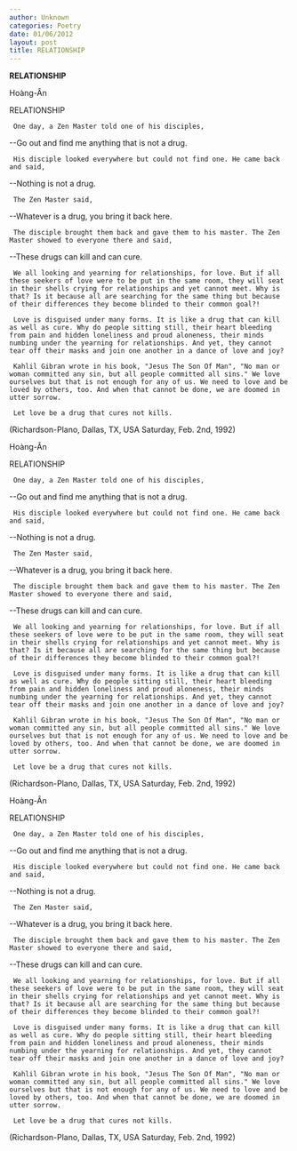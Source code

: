 ```yaml
---
author: Unknown
categories: Poetry
date: 01/06/2012
layout: post
title: RELATIONSHIP
---
```


**RELATIONSHIP**

Hoàng-Ân


RELATIONSHIP

     O­ne day, a Zen Master told o­ne of his disciples,

--Go out and find me anything that is not a drug.
 
     His disciple looked everywhere but could not find o­ne. He came back and said,

--Nothing is not a drug.

     The Zen Master said,

--Whatever is a drug, you bring it back here.

     The disciple brought them back and gave them to his master. The Zen Master showed to everyone there and said,

--These drugs can kill and can cure.

     We all looking and yearning for relationships, for love. But if all these seekers of love were to be put in the same room, they will seat in their shells crying for relationships and yet cannot meet. Why is that? Is it because all are searching for the same thing but because of their differences they become blinded to their common goal?!
    
     Love is disguised under many forms. It is like a drug that can kill as well as cure. Why do people sitting still, their heart bleeding from pain and hidden loneliness and proud aloneness, their minds numbing under the yearning for relationships. And yet, they cannot tear off their masks and join o­ne another in a dance of love and joy?

     Kahlil Gibran wrote in his book, "Jesus The Son Of Man", "No man or woman committed any sin, but all people committed all sins." We love ourselves but that is not enough for any of us. We need to love and be loved by others, too. And when that cannot be done, we are doomed in utter sorrow.

     Let love be a drug that cures not kills.


(Richardson-Plano, Dallas, TX, USA
 Saturday, Feb. 2nd, 1992)

Hoàng-Ân


RELATIONSHIP

     O­ne day, a Zen Master told o­ne of his disciples,

--Go out and find me anything that is not a drug.
 
     His disciple looked everywhere but could not find o­ne. He came back and said,

--Nothing is not a drug.

     The Zen Master said,

--Whatever is a drug, you bring it back here.

     The disciple brought them back and gave them to his master. The Zen Master showed to everyone there and said,

--These drugs can kill and can cure.

     We all looking and yearning for relationships, for love. But if all these seekers of love were to be put in the same room, they will seat in their shells crying for relationships and yet cannot meet. Why is that? Is it because all are searching for the same thing but because of their differences they become blinded to their common goal?!
    
     Love is disguised under many forms. It is like a drug that can kill as well as cure. Why do people sitting still, their heart bleeding from pain and hidden loneliness and proud aloneness, their minds numbing under the yearning for relationships. And yet, they cannot tear off their masks and join o­ne another in a dance of love and joy?

     Kahlil Gibran wrote in his book, "Jesus The Son Of Man", "No man or woman committed any sin, but all people committed all sins." We love ourselves but that is not enough for any of us. We need to love and be loved by others, too. And when that cannot be done, we are doomed in utter sorrow.

     Let love be a drug that cures not kills.


(Richardson-Plano, Dallas, TX, USA
 Saturday, Feb. 2nd, 1992)

Hoàng-Ân


RELATIONSHIP

     O­ne day, a Zen Master told o­ne of his disciples,

--Go out and find me anything that is not a drug.
 
     His disciple looked everywhere but could not find o­ne. He came back and said,

--Nothing is not a drug.

     The Zen Master said,

--Whatever is a drug, you bring it back here.

     The disciple brought them back and gave them to his master. The Zen Master showed to everyone there and said,

--These drugs can kill and can cure.

     We all looking and yearning for relationships, for love. But if all these seekers of love were to be put in the same room, they will seat in their shells crying for relationships and yet cannot meet. Why is that? Is it because all are searching for the same thing but because of their differences they become blinded to their common goal?!
    
     Love is disguised under many forms. It is like a drug that can kill as well as cure. Why do people sitting still, their heart bleeding from pain and hidden loneliness and proud aloneness, their minds numbing under the yearning for relationships. And yet, they cannot tear off their masks and join o­ne another in a dance of love and joy?

     Kahlil Gibran wrote in his book, "Jesus The Son Of Man", "No man or woman committed any sin, but all people committed all sins." We love ourselves but that is not enough for any of us. We need to love and be loved by others, too. And when that cannot be done, we are doomed in utter sorrow.

     Let love be a drug that cures not kills.


(Richardson-Plano, Dallas, TX, USA
 Saturday, Feb. 2nd, 1992)
